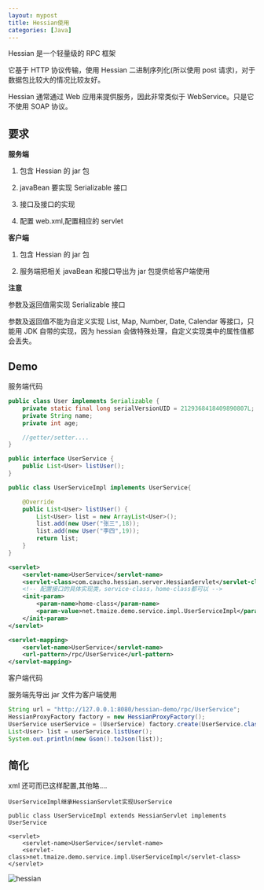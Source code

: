 ```yaml
---
layout: mypost
title: Hessian使用
categories: [Java]
---
```


Hessian 是一个轻量级的 RPC 框架

它基于 HTTP 协议传输，使用 Hessian 二进制序列化(所以使用 post 请求)，对于数据包比较大的情况比较友好。

Hessian 通常通过 Web 应用来提供服务，因此非常类似于 WebService。只是它不使用 SOAP 协议。

## 要求

**服务端**

1. 包含 Hessian 的 jar 包

2. javaBean 要实现 Serializable 接口

3. 接口及接口的实现

4. 配置 web.xml,配置相应的 servlet

**客户端**

1. 包含 Hessian 的 jar 包

2. 服务端把相关 javaBean 和接口导出为 jar 包提供给客户端使用

**注意**

参数及返回值需实现 Serializable 接口

参数及返回值不能为自定义实现 List, Map, Number, Date, Calendar 等接口，只能用 JDK 自带的实现，因为 hessian 会做特殊处理，自定义实现类中的属性值都会丢失。

## Demo

服务端代码

```java
public class User implements Serializable {
    private static final long serialVersionUID = 2129368418409890807L;
    private String name;
    private int age;

    //getter/setter....
}
```

```java
public interface UserService {
    public List<User> listUser();
}
```

```java
public class UserServiceImpl implements UserService{

    @Override
    public List<User> listUser() {
        List<User> list = new ArrayList<User>();
        list.add(new User("张三",18));
        list.add(new User("李四",19));
        return list;
    }
}

```

```xml
<servlet>
    <servlet-name>UserService</servlet-name>
    <servlet-class>com.caucho.hessian.server.HessianServlet</servlet-class>
    <!-- 配置接口的具体实现类，service-class，home-class都可以 -->
    <init-param>
        <param-name>home-class</param-name>
        <param-value>net.tmaize.demo.service.impl.UserServiceImpl</param-value>
    </init-param>
</servlet>

<servlet-mapping>
    <servlet-name>UserService</servlet-name>
    <url-pattern>/rpc/UserService</url-pattern>
</servlet-mapping>
```

客户端代码

服务端先导出 jar 文件为客户端使用

```java
String url = "http://127.0.0.1:8080/hessian-demo/rpc/UserService";
HessianProxyFactory factory = new HessianProxyFactory();
UserService userService = (UserService) factory.create(UserService.class, url);
List<User> list = userService.listUser();
System.out.println(new Gson().toJson(list));
```

## 简化

xml 还可而已这样配置,其他略....

```
UserServiceImpl继承HessianServlet实现UserService

public class UserServiceImpl extends HessianServlet implements UserService

<servlet>
    <servlet-name>UserService</servlet-name>
    <servlet-class>net.tmaize.demo.service.impl.UserServiceImpl</servlet-class>
</servlet>
```

![hessian](01.png)
